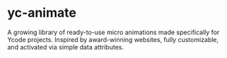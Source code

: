 # yc-animate
A growing library of ready-to-use micro animations made specifically for Ycode projects. Inspired by award-winning websites, fully customizable, and activated via simple data attributes.

